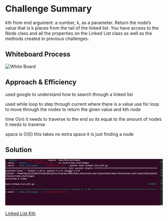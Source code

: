 # Challenge Summary

kth from end
argument: a number, k, as a parameter.
Return the node’s value that is k places from the tail of the linked list.
You have access to the Node class and all the properties on the Linked List class as well as the methods created in previous challenges.

## Whiteboard Process

![White Board](linked-list-insertion.png)

## Approach & Efficiency
used google to understand how to search through a linked list

used while loop to step through current where there is a value use for loop to move through the nodes to return the given value and kth node

time O(n) it needs to traverse to the end so its equal to the amount of nodes it needs to traverse

space is   O(0) this takes no extra space it is just finding a node


## Solution

![Linked List Tests](linkedListTest.png)

[Linked List Kth](../../data_structures/linked_list.py)
